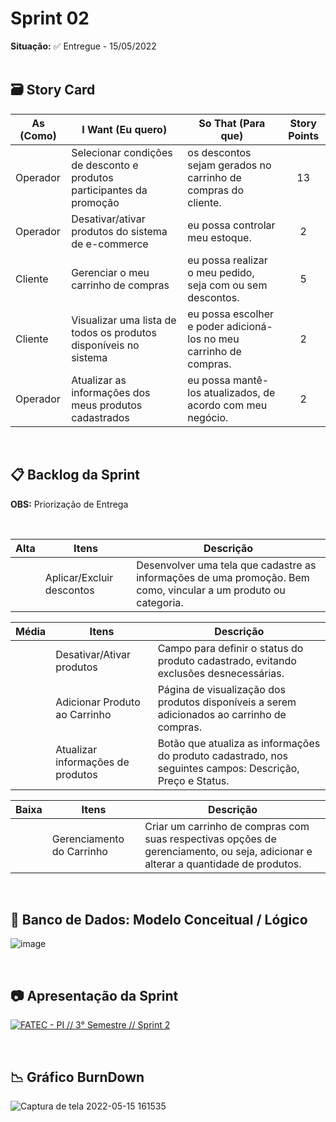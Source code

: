 # Sprint 02

**Situação:** ✅ Entregue - 15/05/2022 <br><br>


## 🗃️ Story Card

| As (Como) | I Want (Eu quero)                                            | So That (Para que)                                           | Story Points |
| --------- | ------------------------------------------------------------ | ------------------------------------------------------------ | :----------: |
| Operador  | Selecionar condições de desconto e produtos participantes da promoção | os descontos sejam gerados no carrinho de compras do cliente. |      13      |
| Operador  | Desativar/ativar produtos do sistema de e-commerce           | eu possa controlar meu estoque.                              |      2       |
| Cliente   | Gerenciar o meu carrinho de compras                          | eu possa realizar o meu pedido, seja com ou sem descontos.   |      5      |
| Cliente   | Visualizar uma lista de todos os produtos disponíveis no sistema | eu possa escolher e poder adicioná-los no meu carrinho de compras. |      2      |
| Operador | Atualizar as informações dos meus produtos cadastrados | eu possa mantê-los atualizados, de acordo com meu negócio. |      2      |

<br>

## 📋 Backlog da Sprint

**OBS:** Priorização de Entrega

<br>

| Alta       | Itens                             | Descrição                                                    |
| ---------- | --------------------------------- | ------------------------------------------------------------ |
|            | Aplicar/Excluir descontos         | Desenvolver uma tela que cadastre as informações de uma promoção. Bem como, vincular a um produto ou categoria. |

| **Média**  | **Itens**                         | **Descrição**                                                |
| ---------- | --------------------------------- | ------------------------------------------------------------ |
|            | Desativar/Ativar produtos         | Campo para definir o status do produto cadastrado, evitando exclusões desnecessárias. |
|            | Adicionar Produto ao Carrinho     | Página de visualização dos produtos disponíveis a serem adicionados ao carrinho de compras. |
|            | Atualizar informações de produtos | Botão que atualiza as informações do produto cadastrado, nos seguintes campos: Descrição, Preço e Status. |

| **Baixa**  | **Itens**                         | **Descrição**                                                |
| ---------- | --------------------------------- | ------------------------------------------------------------ |
|            | Gerenciamento do Carrinho         | Criar um carrinho de compras com suas respectivas opções de gerenciamento, ou seja, adicionar e alterar a quantidade de produtos. |

<br>

## 🎲 Banco de Dados: Modelo Conceitual / Lógico
![image](https://media.discordapp.net/attachments/887890002741170176/975160640329121913/Capturar.PNG)

<br>

## 📷 Apresentação da Sprint
[![FATEC - PI // 3° Semestre // Sprint 2](https://img.youtube.com/vi/k-WNjqqdKys/0.jpg)](https://youtu.be/k-WNjqqdKys "FATEC - PI // 3° Semestre // Sprint 2")

<br>

## 📉 Gráfico BurnDown
![Captura de tela 2022-05-15 161535](https://user-images.githubusercontent.com/80851038/168511528-720b4617-5687-47a4-83a3-87a92897f249.png)
